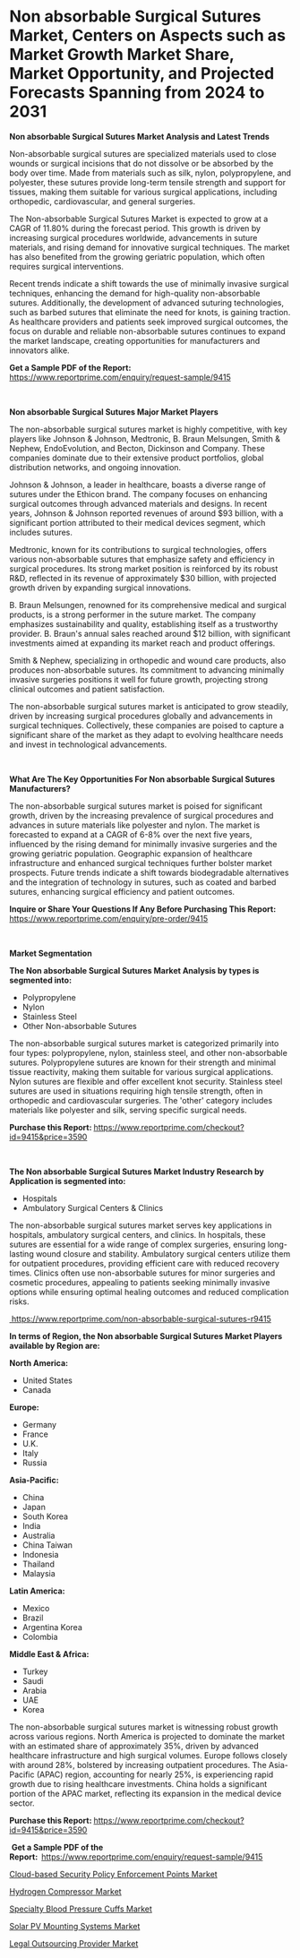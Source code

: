 <p><h1>Non absorbable Surgical Sutures Market, Centers on Aspects such as Market Growth Market Share, Market Opportunity, and Projected Forecasts Spanning from 2024 to 2031</h1></p><p><strong>Non absorbable Surgical Sutures Market Analysis and Latest Trends</strong></p>
<p><p>Non-absorbable surgical sutures are specialized materials used to close wounds or surgical incisions that do not dissolve or be absorbed by the body over time. Made from materials such as silk, nylon, polypropylene, and polyester, these sutures provide long-term tensile strength and support for tissues, making them suitable for various surgical applications, including orthopedic, cardiovascular, and general surgeries.</p><p>The Non-absorbable Surgical Sutures Market is expected to grow at a CAGR of 11.80% during the forecast period. This growth is driven by increasing surgical procedures worldwide, advancements in suture materials, and rising demand for innovative surgical techniques. The market has also benefited from the growing geriatric population, which often requires surgical interventions.</p><p>Recent trends indicate a shift towards the use of minimally invasive surgical techniques, enhancing the demand for high-quality non-absorbable sutures. Additionally, the development of advanced suturing technologies, such as barbed sutures that eliminate the need for knots, is gaining traction. As healthcare providers and patients seek improved surgical outcomes, the focus on durable and reliable non-absorbable sutures continues to expand the market landscape, creating opportunities for manufacturers and innovators alike.</p></p>
<p><strong>Get a Sample PDF of the Report:&nbsp;</strong> <a href="https://www.reportprime.com/enquiry/request-sample/9415?utm_campaign=1094&utm_medium=2&utm_source=Github&utm_content=ia&utm_term=28112024&utm_id=non-absorbable-surgical-sutures">https://www.reportprime.com/enquiry/request-sample/9415</a></p>
<p>&nbsp;</p>
<p><strong>Non absorbable Surgical Sutures Major Market Players</strong></p>
<p><p>The non-absorbable surgical sutures market is highly competitive, with key players like Johnson & Johnson, Medtronic, B. Braun Melsungen, Smith & Nephew, EndoEvolution, and Becton, Dickinson and Company. These companies dominate due to their extensive product portfolios, global distribution networks, and ongoing innovation.</p><p>Johnson & Johnson, a leader in healthcare, boasts a diverse range of sutures under the Ethicon brand. The company focuses on enhancing surgical outcomes through advanced materials and designs. In recent years, Johnson & Johnson reported revenues of around $93 billion, with a significant portion attributed to their medical devices segment, which includes sutures.</p><p>Medtronic, known for its contributions to surgical technologies, offers various non-absorbable sutures that emphasize safety and efficiency in surgical procedures. Its strong market position is reinforced by its robust R&D, reflected in its revenue of approximately $30 billion, with projected growth driven by expanding surgical innovations.</p><p>B. Braun Melsungen, renowned for its comprehensive medical and surgical products, is a strong performer in the suture market. The company emphasizes sustainability and quality, establishing itself as a trustworthy provider. B. Braun's annual sales reached around $12 billion, with significant investments aimed at expanding its market reach and product offerings.</p><p>Smith & Nephew, specializing in orthopedic and wound care products, also produces non-absorbable sutures. Its commitment to advancing minimally invasive surgeries positions it well for future growth, projecting strong clinical outcomes and patient satisfaction.</p><p>The non-absorbable surgical sutures market is anticipated to grow steadily, driven by increasing surgical procedures globally and advancements in surgical techniques. Collectively, these companies are poised to capture a significant share of the market as they adapt to evolving healthcare needs and invest in technological advancements.</p></p>
<p>&nbsp;</p>
<p><strong>What Are The Key Opportunities For Non absorbable Surgical Sutures Manufacturers?</strong></p>
<p><p>The non-absorbable surgical sutures market is poised for significant growth, driven by the increasing prevalence of surgical procedures and advances in suture materials like polyester and nylon. The market is forecasted to expand at a CAGR of 6-8% over the next five years, influenced by the rising demand for minimally invasive surgeries and the growing geriatric population. Geographic expansion of healthcare infrastructure and enhanced surgical techniques further bolster market prospects. Future trends indicate a shift towards biodegradable alternatives and the integration of technology in sutures, such as coated and barbed sutures, enhancing surgical efficiency and patient outcomes.</p></p>
<p><strong>Inquire or Share Your Questions If Any Before Purchasing This Report:</strong> <a href="https://www.reportprime.com/enquiry/pre-order/9415?utm_campaign=1094&utm_medium=2&utm_source=Github&utm_content=ia&utm_term=28112024&utm_id=non-absorbable-surgical-sutures">https://www.reportprime.com/enquiry/pre-order/9415</a></p>
<p>&nbsp;</p>
<p><strong>Market Segmentation</strong></p>
<p><strong>The Non absorbable Surgical Sutures Market Analysis by types is segmented into:</strong></p>
<p><ul><li>Polypropylene</li><li>Nylon</li><li>Stainless Steel</li><li>Other Non-absorbable Sutures</li></ul></p>
<p><p>The non-absorbable surgical sutures market is categorized primarily into four types: polypropylene, nylon, stainless steel, and other non-absorbable sutures. Polypropylene sutures are known for their strength and minimal tissue reactivity, making them suitable for various surgical applications. Nylon sutures are flexible and offer excellent knot security. Stainless steel sutures are used in situations requiring high tensile strength, often in orthopedic and cardiovascular surgeries. The 'other' category includes materials like polyester and silk, serving specific surgical needs.</p></p>
<p><strong>Purchase this Report:&nbsp;</strong><a href="https://www.reportprime.com/checkout?id=9415&price=3590&utm_campaign=1094&utm_medium=2&utm_source=Github&utm_content=ia&utm_term=28112024&utm_id=non-absorbable-surgical-sutures">https://www.reportprime.com/checkout?id=9415&price=3590</a></p>
<p>&nbsp;</p>
<p><strong>The Non absorbable Surgical Sutures Market Industry Research by Application is segmented into:</strong></p>
<p><ul><li>Hospitals</li><li>Ambulatory Surgical Centers & Clinics</li></ul></p>
<p><p>The non-absorbable surgical sutures market serves key applications in hospitals, ambulatory surgical centers, and clinics. In hospitals, these sutures are essential for a wide range of complex surgeries, ensuring long-lasting wound closure and stability. Ambulatory surgical centers utilize them for outpatient procedures, providing efficient care with reduced recovery times. Clinics often use non-absorbable sutures for minor surgeries and cosmetic procedures, appealing to patients seeking minimally invasive options while ensuring optimal healing outcomes and reduced complication risks.</p></p>
<p><a href="https://www.reportprime.com/non-absorbable-surgical-sutures-r9415?utm_campaign=1094&utm_medium=2&utm_source=Github&utm_content=ia&utm_term=28112024&utm_id=non-absorbable-surgical-sutures">&nbsp;https://www.reportprime.com/non-absorbable-surgical-sutures-r9415</a></p>
<p><strong>In terms of Region, the Non absorbable Surgical Sutures Market Players available by Region are:</strong></p>
<p>
    <p> <strong> North America: </strong>
        <ul>
            <li>United States</li>
            <li>Canada</li>
        </ul>
        </p> 
    <p> <strong> Europe: </strong>
        <ul>
            <li>Germany</li>
            <li>France</li>
            <li>U.K.</li>
            <li>Italy</li>
            <li>Russia</li>
        </ul>
        </p> 
    <p> <strong> Asia-Pacific: </strong>
        <ul>
            <li>China</li>
            <li>Japan</li>
            <li>South Korea</li>
            <li>India</li>
            <li>Australia</li>
            <li>China Taiwan</li>
            <li>Indonesia</li>
            <li>Thailand</li>
            <li>Malaysia</li>
        </ul>
        </p> 
    <p> <strong> Latin America: </strong>
        <ul>
            <li>Mexico</li>
            <li>Brazil</li>
            <li>Argentina Korea</li>
            <li>Colombia</li>
        </ul>
        </p> 
    <p> <strong> Middle East & Africa: </strong>
        <ul>
            <li>Turkey</li>
            <li>Saudi</li>
            <li>Arabia</li>
            <li>UAE</li>
            <li>Korea</li>
        </ul>
    </p>
    </p>
<p><p>The non-absorbable surgical sutures market is witnessing robust growth across various regions. North America is projected to dominate the market with an estimated share of approximately 35%, driven by advanced healthcare infrastructure and high surgical volumes. Europe follows closely with around 28%, bolstered by increasing outpatient procedures. The Asia-Pacific (APAC) region, accounting for nearly 25%, is experiencing rapid growth due to rising healthcare investments. China holds a significant portion of the APAC market, reflecting its expansion in the medical device sector.</p></p>
<p><strong>Purchase this Report: </strong><a href="https://www.reportprime.com/checkout?id=9415&price=3590&utm_campaign=1094&utm_medium=2&utm_source=Github&utm_content=ia&utm_term=28112024&utm_id=non-absorbable-surgical-sutures">https://www.reportprime.com/checkout?id=9415&price=3590</a></p>
<p>&nbsp;<strong>Get a Sample PDF of the Report:&nbsp;&nbsp;</strong><a href="https://www.reportprime.com/enquiry/request-sample/9415?utm_campaign=1094&utm_medium=2&utm_source=Github&utm_content=ia&utm_term=28112024&utm_id=non-absorbable-surgical-sutures">https://www.reportprime.com/enquiry/request-sample/9415</a></p>
<p><strong></strong></p>
<p><p><a href="https://issuu.com/reportprime-2/docs/cloud-based-security-policy-enforce_260521aa2878fc?utm_campaign=1094&utm_medium=2&utm_source=Github&utm_content=ia&utm_term=28112024&utm_id=non-absorbable-surgical-sutures">Cloud-based Security Policy Enforcement Points Market</a></p><p><a href="https://www.linkedin.com/pulse/vestment-opportunities-hydrogen-compressor-sector-risk-ydaae?utm_campaign=1094&utm_medium=2&utm_source=Github&utm_content=ia&utm_term=28112024&utm_id=non-absorbable-surgical-sutures">Hydrogen Compressor Market</a></p><p><a href="https://github.com/LilianFaulkner65/Market-Research-Report-List-1/blob/main/specialty-blood-pressure-cuffs-market.md?utm_campaign=1094&utm_medium=2&utm_source=Github&utm_content=ia&utm_term=28112024&utm_id=non-absorbable-surgical-sutures">Specialty Blood Pressure Cuffs Market</a></p><p><a href="https://www.linkedin.com/pulse/research-examination-onthe-solar-pv-mounting-systems-marketsize-fhsoc?utm_campaign=1094&utm_medium=2&utm_source=Github&utm_content=ia&utm_term=28112024&utm_id=non-absorbable-surgical-sutures">Solar PV Mounting Systems Market</a></p><p><a href="https://issuu.com/reportprime-2/docs/legal-outsourcing-provider-market-s_f8c6532b73ffc0?utm_campaign=1094&utm_medium=2&utm_source=Github&utm_content=ia&utm_term=28112024&utm_id=non-absorbable-surgical-sutures">Legal Outsourcing Provider Market</a></p></p>